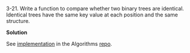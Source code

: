 3-21. Write a function to compare whether two binary trees are identical. Identical trees have the same key value at each position and the same structure.

**Solution**

See [implementation](https://github.com/abdulapopoola/Algorithms/blob/master/JavaScript/Trees/compareTreeEquality.js) in the Algorithms [repo](https://github.com/abdulapopoola/Algorithms).